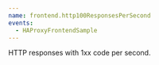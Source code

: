 ```yaml
---
name: frontend.http100ResponsesPerSecond
events:
  - HAProxyFrontendSample
---
```


HTTP responses with 1xx code per second.